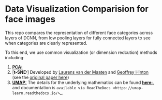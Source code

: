 # Data Visualization Comparision for face images

This repo compares the representation of different face categories across layers of DCNN, from low pooling layers for fully connected layers to see when categories are clearly represented.

To this end, we use common visualization (or dimension redcution) methods including:
1. [**PCA:**](https://scikit-learn.org/stable/modules/generated/sklearn.decomposition.PCA.html)
2. [**t-SNE:**] Developed by [Laurens van der Maaten](http://lvdmaaten.github.io/) and [Geoffrey Hinton](http://www.cs.toronto.edu/~hinton/) (see the [original paper here](http://jmlr.csail.mit.edu/papers/volume9/vandermaaten08a/vandermaaten08a.pdf))
3. [**UMAP:**](https://github.com/lmcinnes/umap) The details for the underlying mathematics can be found [**here:**](https://arxiv.org/abs/1802.03426), and documentation is `available via ReadTheDocs <https://umap-learn.readthedocs.io/>`_. 
